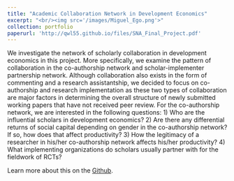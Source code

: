 ```yaml
---
title: "Academic Collaboration Network in Development Economics"
excerpt: "<br/><img src='/images/Miguel_Ego.png'>"
collection: portfolio
paperurl: 'http://qwl55.github.io/files/SNA_Final_Project.pdf'
---
```


We investigate the network of scholarly collaboration in development economics in this
project. More specifically, we examine the pattern of collaboration in the co-authorship network
and scholar-implementer partnership network. Although collaboration also exists in the form of
commenting and a research assistantship, we decided to focus on co-authorship and research implementation
as these two types of collaboration are major factors in determining the overall structure
of newly submitted working papers that have not received peer review. For the co-authorship
network, we are interested in the following questions: 1) Who are the influential scholars in development
economics? 2) Are there any differential returns of social capital depending on gender
in the co-authorship network? If so, how does that affect productivity? 3) How the legitimacy of
a researcher in his/her co-authorship network affects his/her productivity? 4) What implementing
organizations do scholars usually partner with for the fieldwork of RCTs?

Learn more about this on the [Github](https://github.com/QWL55/MACS-40101-Social-Network-Analysis).
